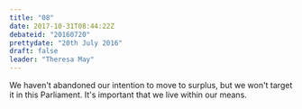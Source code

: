 ```yaml
---
title: "08"
date: 2017-10-31T08:44:22Z
debateid: "20160720"
prettydate: "20th July 2016"
draft: false
leader: "Theresa May"
---
```


We haven't abandoned our intention to move to surplus, but we won't target it in this Parliament. It's important that we live within our means.